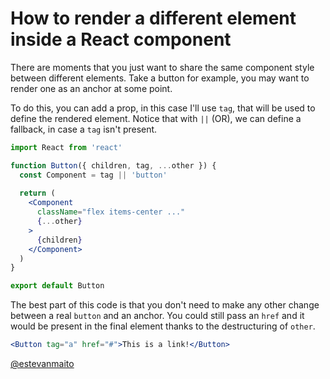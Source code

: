 # How to render a different element inside a React component

There are moments that you just want to share the same component style between different elements. Take a button for example, you may want to render one as an anchor at some point.

To do this, you can add a prop, in this case I'll use `tag`, that will be used to define the rendered element. Notice that with `||` (OR), we can define a fallback, in case a `tag` isn't present.

```jsx
import React from 'react'

function Button({ children, tag, ...other }) {
  const Component = tag || 'button'
  
  return (
    <Component
      className="flex items-center ..."
      {...other}
    >
      {children}
    </Component>
  )
}

export default Button
```

The best part of this code is that you don't need to make any other change between a real `button` and an anchor. You could still pass an `href` and it would be present in the final element thanks to the destructuring of `other`.

```jsx
<Button tag="a" href="#">This is a link!</Button>
```

[@estevanmaito](https://twitter.com/estevanmaito)
